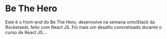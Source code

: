 # Be The Hero
 Este é o front-end do Be The Hero, desenvolve na semana omniStack da Rocketseat, feito com React JS.
 Foi mais um desafio concretisado durante o curso de React JS...
